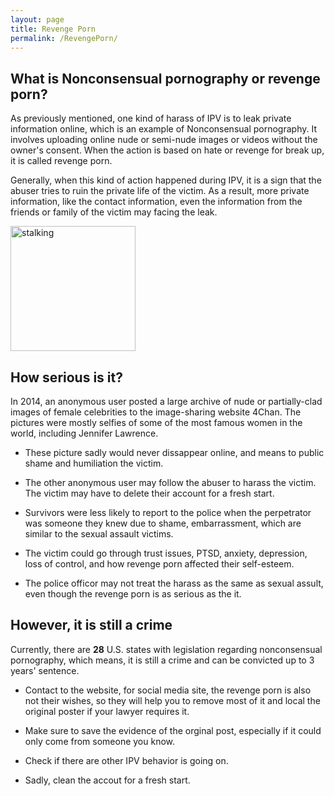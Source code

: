 ```yaml
---
layout: page
title: Revenge Porn
permalink: /RevengePorn/
---
```


<h2>What is Nonconsensual pornography or revenge porn?</h2>
As previously mentioned, one kind of harass of IPV is to leak private information online, which is an example of Nonconsensual pornography. It involves uploading online nude or semi-nude images or videos without the owner's consent. When the action is based on hate or revenge for break up, it is called revenge porn.

Generally, when this kind of action happened during IPV, it is a sign that the abuser tries to ruin the private life of the victim. As a result, more private information, like the contact information, even the information from the friends or family of the victim may facing the leak.

<img src="/livingpeacefully/social media.jpg" alt="stalking" width="200" height="200" />

<h2>How serious is it?</h2>
In 2014, an anonymous user posted a large archive of nude or partially-clad images of female celebrities to the image-sharing website 4Chan. The pictures were mostly selfies of some of the most famous women in the world, including Jennifer Lawrence. 

- These picture sadly would never dissappear online, and means to public shame and humiliation the victim.

- The other anonymous user may follow the abuser to harass the victim. The victim may have to delete their account for a fresh start.

- Survivors were less likely to report to the police when the perpetrator was someone they knew due to shame, embarrassment, which are similar to the sexual assault  victims.

- The victim could go through trust issues, PTSD, anxiety, depression, loss of control, and how revenge porn affected their self-esteem.

- The police officor may not treat the harass as the same as sexual assult, even though the revenge porn is as serious as the it.

<h2>However, it is still a crime</h2>

Currently, there are <strong>28</strong> U.S. states with legislation regarding nonconsensual pornography, which means, it is still a crime and can be convicted up to 3 years' sentence.

- Contact to the website, for social media site, the revenge porn is also not their wishes, so they will help you to remove most of it and local the original poster if your lawyer requires it.

- Make sure to save the evidence of the orginal post, especially if it could only come from someone you know.

- Check if there are other IPV behavior is going on.

- Sadly, clean the accout for a fresh start.

